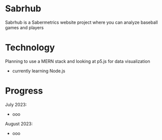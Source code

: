 # Sabrhub
Sabrhub is a Sabermetrics website project where you can analyze baseball games and players

# Technology
Planning to use a MERN stack and looking at p5.js for data visualization

- currently learning Node.js

# Progress

July 2023:
- ooo

August 2023:
- ooo
